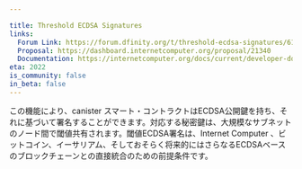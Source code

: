 ```yaml
---

title: Threshold ECDSA Signatures
links:
  Forum Link: https://forum.dfinity.org/t/threshold-ecdsa-signatures/6152
  Proposal: https://dashboard.internetcomputer.org/proposal/21340
  Documentation: https://internetcomputer.org/docs/current/developer-docs/integrations/t-ecdsa/
eta: 2022
is_community: false
in_beta: false
---
```

この機能により、canister スマート・コントラクトはECDSA公開鍵を持ち、それに基づいて署名することができます。対応する秘密鍵は、大規模なサブネットのノード間で閾値共有されます。閾値ECDSA署名は、Internet Computer 、ビットコイン、イーサリアム、そしておそらく将来的にはさらなるECDSAベースのブロックチェーンとの直接統合のための前提条件です。

<!---


This feature enables canister smart contracts to have an ECDSA public key and to sign with regard to it. The corresponding secret key is threshold-shared among the nodes of a large subnet. Threshold ECDSA signatures are a prerequisite for the direct integration between the Internet Computer and Bitcoin, Ethereum, and possibly further ECDSA-based blockchains in the future.

-->
